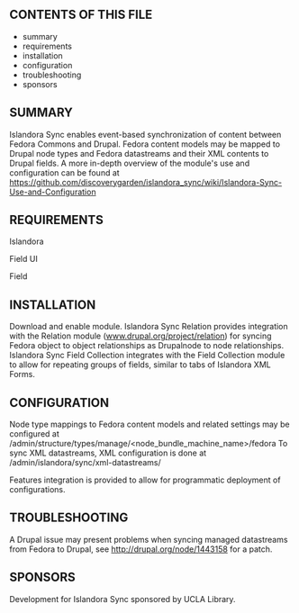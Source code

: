 CONTENTS OF THIS FILE
---------------------

 * summary
 * requirements
 * installation
 * configuration
 * troubleshooting
 * sponsors

SUMMARY
-------

Islandora Sync enables event-based synchronization of content between Fedora Commons and Drupal. Fedora content models may be mapped to Drupal node types and Fedora datastreams and their XML contents to Drupal fields. A more in-depth overview of the module's use and configuration can be found at https://github.com/discoverygarden/islandora_sync/wiki/Islandora-Sync-Use-and-Configuration

REQUIREMENTS
------------

Islandora

Field UI

Field

INSTALLATION
------------

Download and enable module.
Islandora Sync Relation provides integration with the Relation module (www.drupal.org/project/relation) for syncing Fedora object to object relationships as Drupalnode to node relationships.
Islandora Sync Field Collection integrates with the Field Collection module to allow for repeating groups of fields, similar to tabs of Islandora XML Forms.

CONFIGURATION
-------------

Node type mappings to Fedora content models and related settings may be configured at
/admin/structure/types/manage/<node_bundle_machine_name>/fedora
To sync XML datastreams, XML configuration is done at /admin/islandora/sync/xml-datastreams/

Features integration is provided to allow for programmatic deployment of configurations.

TROUBLESHOOTING
---------------

A Drupal issue may present problems when syncing managed datastreams from Fedora to Drupal, see
http://drupal.org/node/1443158 for a patch.

SPONSORS
--------

Development for Islandora Sync sponsored by UCLA Library.
